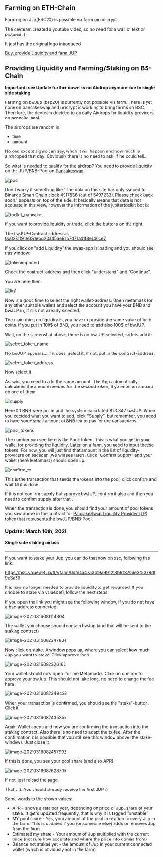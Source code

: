 ## Farming on ETH-Chain

Farming on Jup(ERC20) is possible via farm on unicrypt

The devteam created a youtube video, so no need for a wall of text or pictures :)

It just has the original logo introduced:

[Buy, provide Liquidity and farm JUP](https://www.youtube.com/watch?v=9UMw3Q5R77w)



## Providing Liquidity and Farming/Staking on BS-Chain

**Important: see Update further down as no Airdrop anymore due to single side staking**

Farming on bwJup (bep20) is currently not possible via farm. There is yet none on pancakeswap and unicrypt is working to bring farms on BSC. Therefore, the devteam decided to do daily Airdrops for liquidity providers on pancake-pool.

The airdrops are random in

- time
- amount

No one except sigwo can say, when it will happen and how much is airdropped that day. Obviously there is no need to ask, if he could tell...

So what is needed to qualify for the airdrop? You need to provide liquidity on the JUP/BNB-Pool on [Pancakeswap](https://pancakeswap.info/token/0x0231f91e02debd20345ae8ab7d71a41f8e140ce7)

![pool](pics/bwjup_bnb_pool.png)

Don't worry if something like "The data on this site has only synced to Binance Smart Chain block 4917536 (out of 5497233). Please check back soon." appears on top of the side. It basically means that data is not accurate in this view, however the information of the jupitertoolkit bot is:

![toolkit_pancake](pics/jtk_pancake.png)

If you want to provide liquidity or trade, click the buttons on the right.

The bwJUP-Contract address is [0x0231f91e02debd20345ae8ab7d71a41f8e140ce7](https://www.bscscan.com/token/0x0231f91e02debd20345ae8ab7d71a41f8e140ce7)

If you click on "add Liquidity" the swap-app is loading and you should see this window:

![tokenimported](pics/imported_warning.png)

Check the contract-address and then click "understand" and "Continue".

You are here then:

![liq1](pics/pancake_liq2.png)

Now is a good time to select the right wallet-address. Open metamask (or any other suitable wallet) and select the account you have your BNB and bwJUP in, if it is not already selected.

The main thing on liquidity is, you have to provide the same value of both coins. If you put in 100$ of BNB, you need to add also 100$ of bwJUP.

Wait, on the screenshot above, there is no bwJUP selected, so lets add it:

![select_token_name](pics/select_token1.png) 

No bwJUP appears... if it does, select it, if not, put in the contract-address:

![select_token_address](pics/select_token2.png)

Now select it. 

As said, you need to add the same amount. The App automatically calculates the amount needed for the second token, if yo enter an amount on one of them:

![supply](pics/supply.png)

Here 0.1 BNB were put in and the system calculated 823.347 bwJUP. When you decided what you want to add, click "Supply", but remember, you need to have some small amount of BNB left to pay for the transactions.

![pool_tokens](pics/pool_tokens.png)

The number you see here is the Pool-Token. This is what you get in your wallet for providing the liquidity. Later, on a farm, you need to input theese tokens. For now, you will just find that amount in the list of liquidity-providers on bscscan (we will see later). Click "Confirm Supply" and your wallet (here Metamask) should open up:

![confirm_tx](pics/confirm_tx.png)

This is the transaction that sends the tokens into the pool, click confirm and wait till it is done.

If it is not confirm supply but approve bwJUP, confirm it also and then you need to confirm supply after that .

When the transaction is done, you should find your amount of pool tokens you saw above in the contract for [PancakeSwap Liquidity Provider (LP) token](https://bscscan.com/token/0x6c7cdffa997f46598b9616bc0481372e45a00dc4#balances) that represents the bwJUP/BNB-Pool.



### **Update: March 16th, 2021**



#### Single side staking on bsc

______________________________________________________________________________________________________________________________________________________________________________________________________________________________________________________________

If you want to stake your Jup, you can do that now on bsc, following this link:

https://bsc.valuedefi.io/#/vfarm/0xfe4a47a3bf9a9912f8b9f3706e3f5328df9e3a39

It is now no longer needed to provide liquidity to get rewarded. If you choose to stake via valuedefi, follow the next steps:

If you open the link you might see the following window, if you do not have a bsc-address connected:

![image-20210316081114304](pics/image-20210316081114304.png)



The wallet you choose should contain bwJup (and that will be sent to the staking contract)

![image-20210316082247834](pics/image-20210316082247834.png)



Now click on stake. A window pops up, where you can select how much Jup you want to stake. Click approve then.



![image-20210316082326163](pics/image-20210316082326163.png)



Your wallet should now open (for me Metamask). Click on confirm to approve your bwJup. This should not take long, no need to change the fee here.



![image-20210316082349432](pics/image-20210316082349432.png)



When your transaction is confirmed, you should see the "stake"-button. Click it.



![image-20210316082435355](pics/image-20210316082435355.png)



Again Wallet opens and now you are confirming the transaction into the staking contract. Also there is no need to adapt the tx-fee. After the confirmation it is possible that you still see that window above (the stake-window). Just close it. 



![image-20210316082457992](pics/image-20210316082457992.png)



If this is done, you see your pool share (and also APR)

![image-20210316082628705](pics/image-20210316082628705.png)



If not, just reload the page.



That's it. You should already receive the first JUP :)

Some words to the shown values:

- APR - shows a rate per year, depending on price of Jup, share of your stake. It get's updated frequently, that is why it is tagged "unstable"
- MY pool share - Yes, your amount of the pool in relation to every Jup in the farm. This is updated if you (or someone else) adds or removes Jup from the farm
- Estimated my share - Your amount of Jup multiplied with the current price (not sure how accurate and where the price info comes from)
- Balance not staked yet - the amount of Jup in your current connected wallet (which is obviously not in the farm)